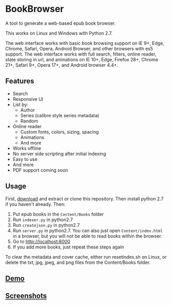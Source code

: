 # BookBrowser

A tool to generate a web-based epub book browser.

This works on Linux and Windows with Python 2.7.

The web interface works with basic book browsing support on IE 9+, Edge, Chrome, Safari, Opera, Android Browser, and other browsers with es5 support.
The web interface works with full search, filters, online reader, state storing in url, and animations on IE 10+, Edge, Firefox 28+, Chrome 21+, Safari 9+, Opera 17+, and Android browser 4.4+.

## Features
- Search
- Responsive UI
- List by:
    - Author
    - Series (calibre style series metadata)
    - Random
- Online reader
    - Custom fonts, colors, sizing, spacing
    - Animations
    - And more
- Works offline
- No server side scripting after initial indexing
- Easy to use
- And more
- PDF support coming soon

## Usage

First, [download](https://github.com/geek1011/BookBrowser/archive/master.zip) and extract or clone this repository. Then install python 2.7 if you haven't already. Then:

1. Put epub books in the `Content/Books` folder
2. Run `indexer.py` in python2.7
3. Run `createjson.py` in python2.7
4. Run `server.py` in python2.7. You can also just open `Content/index.html` in a browser, but you will not be able to read books within the browser.
5. Go to [http://localhost:8000](http://localhost:8000)
6. If you add more books, just repeat these steps again

To clear the metadata and cover cache, either run resetindex.sh on Linux, or delete the txt, jpg, jpeg, and png files from the Content/Books folder.

## [Demo](https://geek1011.github.io/BookBrowser/demo/)

## [Screenshots](https://postimg.org/gallery/1y2wk19da/)
